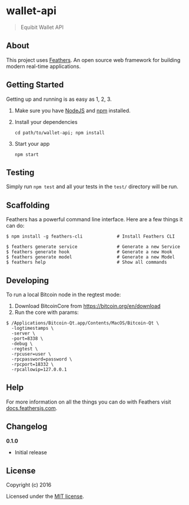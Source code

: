# wallet-api

> Equibit Wallet API

## About

This project uses [Feathers](http://feathersjs.com). An open source web framework for building modern real-time applications.

## Getting Started

Getting up and running is as easy as 1, 2, 3.

1. Make sure you have [NodeJS](https://nodejs.org/) and [npm](https://www.npmjs.com/) installed.
2. Install your dependencies
    
    ```
    cd path/to/wallet-api; npm install
    ```

3. Start your app
    
    ```
    npm start
    ```

## Testing

Simply run `npm test` and all your tests in the `test/` directory will be run.

## Scaffolding

Feathers has a powerful command line interface. Here are a few things it can do:

```
$ npm install -g feathers-cli             # Install Feathers CLI

$ feathers generate service               # Generate a new Service
$ feathers generate hook                  # Generate a new Hook
$ feathers generate model                 # Generate a new Model
$ feathers help                           # Show all commands
```

## Developing

To run a local Bitcoin node in the regtest mode:

1. Download BitcoinCore from https://bitcoin.org/en/download
2. Run the core with params:
```
$ /Applications/Bitcoin-Qt.app/Contents/MacOS/Bitcoin-Qt \
  -logtimestamps \
  -server \
  -port=8338 \
  -debug \
  -regtest \
  -rpcuser=user \
  -rpcpassword=password \
  -rpcport=18332 \
  -rpcallowip=127.0.0.1
```

## Help

For more information on all the things you can do with Feathers visit [docs.feathersjs.com](http://docs.feathersjs.com).

## Changelog

__0.1.0__

- Initial release

## License

Copyright (c) 2016

Licensed under the [MIT license](LICENSE).
